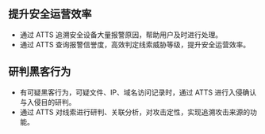 ## 提升安全运营效率
   - 通过 ATTS 追溯安全设备大量报警原因，帮助用户及时进行处理。
   - 通过 ATTS 查询报警信誉度，高效判定线索威胁等级，提升安全运营效率。

## 研判黑客行为
   - 有可疑黑客行为，可疑文件、IP、域名访问记录时，通过 ATTS 进行入侵确认与入侵目的研判。
   - 通过 ATTS 对线索进行研判、关联分析，对攻击定性，实现追溯攻击来源的功能。
